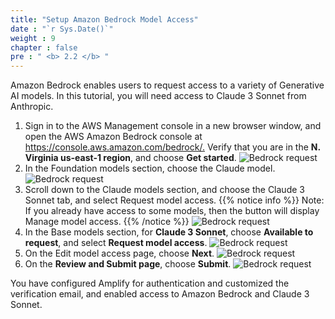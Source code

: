 ```yaml
---
title: "Setup Amazon Bedrock Model Access"
date : "`r Sys.Date()`"
weight : 9
chapter : false
pre : " <b> 2.2 </b> "
---
```

Amazon Bedrock enables users to request access to a variety of Generative AI models. In this tutorial, you will need access to Claude 3 Sonnet from Anthropic.
1. Sign in to the AWS Management console in a new browser window, and open the AWS Amazon Bedrock console at  <https://console.aws.amazon.com/bedrock/.> Verify that you are in the **N. Virginia us-east-1 region**, and choose **Get started**.
![Bedrock request](/images/p.2/2.2.png?featherlight=false&width=90pc)
2. In the Foundation models section, choose the Claude model.
![Bedrock request](/images/p.2/2.3.png?featherlight=false&width=90pc)
3. Scroll down to the Claude models section, and choose the Claude 3 Sonnet tab, and select Request model access.
{{% notice info %}}
Note: If you already have access to some models, then the button will display Manage model access.
{{% /notice %}}
![Bedrock request](/images/p.2/2.4a.png?featherlight=false&width=90pc)
4. In the Base models section, for **Claude 3 Sonnet**, choose **Available to request**, and select **Request model access**.
![Bedrock request](/images/p.2/2.4b.png?featherlight=false&width=90pc)
5.  On the Edit model access page, choose **Next**.
![Bedrock request](/images/p.2/2.4c.png?featherlight=false&width=90pc)
6.  On the **Review and Submit page**, choose **Submit**.
![Bedrock request](/images/p.2/2.4d.png?featherlight=false&width=90pc)

You have configured Amplify for authentication and customized the verification email, and enabled access to Amazon Bedrock and Claude 3 Sonnet.
